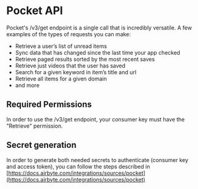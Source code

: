 # Pocket API

Pocket's /v3/get endpoint is a single call that is incredibly versatile. A few examples of the types
of requests you can make:

- Retrieve a user’s list of unread items
- Sync data that has changed since the last time your app checked
- Retrieve paged results sorted by the most recent saves
- Retrieve just videos that the user has saved
- Search for a given keyword in item’s title and url
- Retrieve all items for a given domain
- and more

## Required Permissions

In order to use the /v3/get endpoint, your consumer key must have the "Retrieve" permission.

## Secret generation

In order to generate both needed secrets to authenticate (consumer key and access token), you can
follow the steps described in
[https://docs.airbyte.com/integrations/sources/pocket](https://docs.airbyte.com/integrations/sources/pocket)
